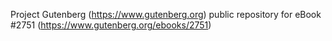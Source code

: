 Project Gutenberg (https://www.gutenberg.org) public repository for eBook #2751 (https://www.gutenberg.org/ebooks/2751)
